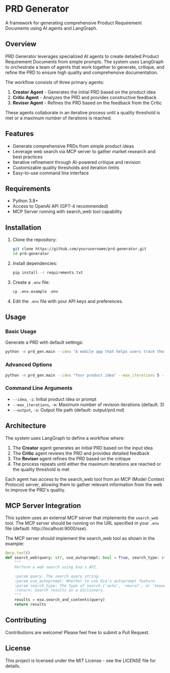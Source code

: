 # PRD Generator

A framework for generating comprehensive Product Requirement Documents using AI agents and LangGraph.

## Overview

PRD Generator leverages specialized AI agents to create detailed Product Requirement Documents from simple prompts. The system uses LangGraph to orchestrate a team of agents that work together to generate, critique, and refine the PRD to ensure high quality and comprehensive documentation.

The workflow consists of three primary agents:

1. **Creator Agent** - Generates the initial PRD based on the product idea
2. **Critic Agent** - Analyzes the PRD and provides constructive feedback
3. **Reviser Agent** - Refines the PRD based on the feedback from the Critic

These agents collaborate in an iterative process until a quality threshold is met or a maximum number of iterations is reached.

## Features

- Generate comprehensive PRDs from simple product ideas
- Leverage web search via MCP server to gather market research and best practices
- Iterative refinement through AI-powered critique and revision
- Customizable quality thresholds and iteration limits
- Easy-to-use command line interface

## Requirements

- Python 3.8+
- Access to OpenAI API (GPT-4 recommended)
- MCP Server running with search_web tool capability

## Installation

1. Clone the repository:
   ```bash
   git clone https://github.com/yourusername/prd-generator.git
   cd prd-generator
   ```

2. Install dependencies:
   ```bash
   pip install -r requirements.txt
   ```

3. Create a `.env` file:
   ```bash
   cp .env.example .env
   ```

4. Edit the `.env` file with your API keys and preferences.

## Usage

### Basic Usage

Generate a PRD with default settings:

```bash
python -m prd_gen.main --idea "A mobile app that helps users track their carbon footprint and suggests ways to reduce it"
```

### Advanced Options

```bash
python -m prd_gen.main --idea "Your product idea" --max_iterations 5 --output "custom_output.md"
```

### Command Line Arguments

- `--idea`, `-i`: Initial product idea or prompt
- `--max_iterations`, `-m`: Maximum number of revision iterations (default: 3)
- `--output`, `-o`: Output file path (default: output/prd.md)

## Architecture

The system uses LangGraph to define a workflow where:

1. The **Creator** agent generates an initial PRD based on the input idea
2. The **Critic** agent reviews the PRD and provides detailed feedback
3. The **Reviser** agent refines the PRD based on the critique
4. The process repeats until either the maximum iterations are reached or the quality threshold is met

Each agent has access to the search_web tool from an MCP (Model Context Protocol) server, allowing them to gather relevant information from the web to improve the PRD's quality.

## MCP Server Integration

This system uses an external MCP server that implements the `search_web` tool. The MCP server should be running on the URL specified in your `.env` file (default: http://localhost:9000/sse).

The MCP server should implement the search_web tool as shown in the example:

```python
@mcp.tool()
def search_web(query: str, use_autoprompt: bool = True, search_type: str = "auto") -> dict:
    """
    Perform a web search using Exa's API.

    :param query: The search query string.
    :param use_autoprompt: Whether to use Exa's autoprompt feature.
    :param search_type: The type of search ('auto', 'neural', or 'keyword').
    :return: Search results as a dictionary.
    """
    results = exa.search_and_contents(query)
    return results
```

## Contributing

Contributions are welcome! Please feel free to submit a Pull Request.

## License

This project is licensed under the MIT License - see the LICENSE file for details. 